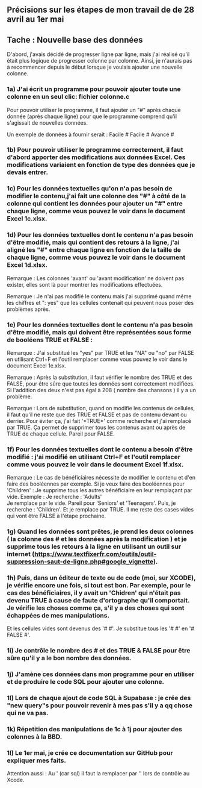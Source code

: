 ## Précisions sur les étapes de mon travail de de 28 avril au 1er mai

## Tache : Nouvelle base des données

D'abord, j'avais décidé de progresser ligne par ligne, mais j'ai réalisé qu'il était plus logique de progresser colonne par colonne. Ainsi, je n'aurais pas à recommencer depuis le début lorsque je voulais ajouter une nouvelle colonne.  

### 1a) J'ai écrit un programme pour pouvoir ajouter toute une colonne en un seul clic: fichier colonne.c

Pour pouvoir utiliser le programme, il faut ajouter un "#" après chaque donnée (après chaque ligne) pour que le programme comprend qu'il s'agissait de nouvelles données. 

Un exemple de données à fournir serait : Facile # Facile # Avancé #

### 1b) Pour pouvoir utiliser le programme correctement, il faut d'abord apporter des modifications aux données Excel. Ces modifications variaient en fonction de type des données que je devais entrer. 

### 1c) Pour les données textuelles qu'on n'a pas besoin de modifier le contenu,j'ai fait une colonne des "#" à côté de la colonne qui contient les données pour ajouter un "#" entre chaque ligne, comme vous pouvez le voir dans le document Excel 1c.xlsx.

### 1d) Pour les données textuelles dont le contenu n'a pas besoin d'être modifié, mais qui contient des retours à la ligne, j'ai aligné les "#" entre chaque ligne en fonction de la taille de chaque ligne, comme vous pouvez le voir dans le document Excel 1d.xlsx.

Remarque : Les colonnes 'avant' ou 'avant modification' ne doivent pas exister, elles sont là pour montrer les modifications effectuées.

Remarque : Je n'ai pas modifié le contenu mais j'ai supprimé quand même les chiffres et ": yes" que les cellules contenait qui peuvent nous poser des problèmes après.

### 1e) Pour les données textuelles dont le contenu n'a pas besoin d'être modifié, mais qui doivent être représentées sous forme de booléens TRUE et FALSE :

Remarque : J'ai substitué les "yes" par TRUE et les "NA" ou "no" par FALSE en utilisant Ctrl+F et l'outil remplacer comme vous pouvez le voir dans le document Excel 1e.xlsx. 

Remarque : Après la substitution, il faut vérifier le nombre des TRUE et des FALSE, pour être sûre que toutes les données sont correctement modifiées. Si l'addition des deux n'est pas égal à 208 ( nombre des chansons ) il y a un problème.

Remarque : Lors de substitution, quand on modifie les contenus de cellules, il faut qu'il ne reste que des TRUE et FALSE et pas de contenu devant ou derrier. Pour éviter ça, j'ai fait '\*TRUE\*' comme recherche et j'ai remplacé par TRUE. Ça permet de supprimer tous les contenus avant ou après de TRUE de chaque cellule. Pareil pour FALSE. 

### 1f) Pour les données textuelles dont le contenu a besoin d'être modifié : j'ai modifié en utilisant Ctrl+F et  l'outil remplacer comme vous pouvez le voir dans le document Excel 1f.xlsx.

Remarque : Le cas de bénéficiaires nécessite de modifier le contenu et d'en faire des booléennes par exemple. 
Si je veux faire des booléennes pour 'Children' : Je supprime tous les autres bénéficiaire en leur remplaçant par vide. Exemple :
Je recherche : 'Adults'  
Je remplace par le vide.
Pareil pour 'Seniors' et 'Teenagers'.
Puis, je recherche : 'Children'. Et je remplace par TRUE.
Il me reste des cases vides qui vont être FALSE à l'étape prochaine.

### 1g) Quand les données sont prêtes, je prend les deux colonnes ( la colonne des # et les données après la modification ) et je supprime tous les retours à la ligne en utilisant un outil sur internet  (https://www.textfixerfr.com/outils/outil-suppression-saut-de-ligne.php#google_vignette).

### 1h) Puis, dans un éditeur de texte ou de code (moi, sur XCODE), je vérifie encore une fois, si tout est bon. Par exemple, pour le cas des bénéficiaires, il y avait un 'Chidren' qui n'était pas devenu TRUE à cause de faute d'ortographe qu'il comportait. Je vérifie les choses comme ça, s'il y a des choses qui sont échappées de mes manipulations. 
Et les cellules vides sont devenus des '# #'. Je substitue tous les '# #' en '# FALSE #'. 

### 1i) Je contrôle le nombre des # et des TRUE & FALSE pour être sûre qu'il y a le bon nombre des données.

### 1j) J'amène ces données dans mon programme pour en utiliser et de produire le code SQL pour ajouter une colonne.

### 1l) Lors de chaque ajout de code SQL à Supabase : je crée des "new query"s pour pouvoir revenir à mes pas s'il y a qq chose qui ne va pas.

### 1k) Répetition des manipulations de 1c à 1j pour ajouter des colonnes à la BBD.

### 1l) Le 1er mai, je crée ce documentation sur GitHub pour expliquer mes faits.

Attention aussi : Au ' (car sql) il faut la remplacer par '' lors de contrôle au Xcode.
